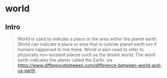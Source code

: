 # world

## Intro

> World is used to indicate a place or the area within the planet earth.
> World can indicate a place or area that is outside planet earth too if humans happened to live there.
> World is also used to refer to physically non-existent places such as the dream world.
> The word earth indicates the planet called the Earth.
> via https://www.differencebetween.com/difference-between-world-and-vs-earth
